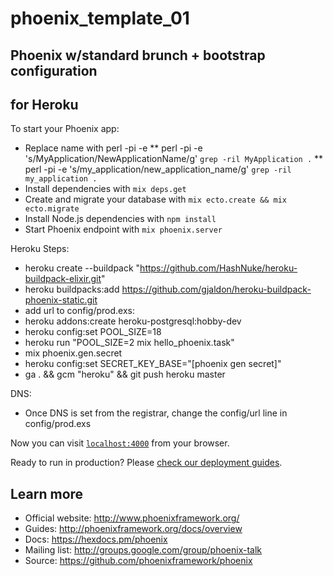 # phoenix_template_01
## Phoenix w/standard brunch + bootstrap configuration
## for Heroku

To start your Phoenix app:
  * Replace name with perl -pi -e
  ** perl -pi -e 's/MyApplication/NewApplicationName/g' `grep -ril MyApplication .`
  ** perl -pi -e 's/my_application/new_application_name/g' `grep -ril my_application .`
  * Install dependencies with `mix deps.get`
  * Create and migrate your database with `mix ecto.create && mix ecto.migrate`
  * Install Node.js dependencies with `npm install`
  * Start Phoenix endpoint with `mix phoenix.server`

Heroku Steps:
 * heroku create --buildpack "https://github.com/HashNuke/heroku-buildpack-elixir.git"
 * heroku buildpacks:add https://github.com/gjaldon/heroku-buildpack-phoenix-static.git
 * add url to config/prod.exs:
 * heroku addons:create heroku-postgresql:hobby-dev
 * heroku config:set POOL_SIZE=18
 * heroku run "POOL_SIZE=2 mix hello_phoenix.task"
 * mix phoenix.gen.secret
 * heroku config:set SECRET_KEY_BASE="[phoenix gen secret]"
 * ga . && gcm "heroku" && git push heroku master

DNS:
 * Once DNS is set from the registrar, change the config/url line in config/prod.exs

Now you can visit [`localhost:4000`](http://localhost:4000) from your browser.

Ready to run in production? Please [check our deployment guides](http://www.phoenixframework.org/docs/deployment).

## Learn more

  * Official website: http://www.phoenixframework.org/
  * Guides: http://phoenixframework.org/docs/overview
  * Docs: https://hexdocs.pm/phoenix
  * Mailing list: http://groups.google.com/group/phoenix-talk
  * Source: https://github.com/phoenixframework/phoenix
